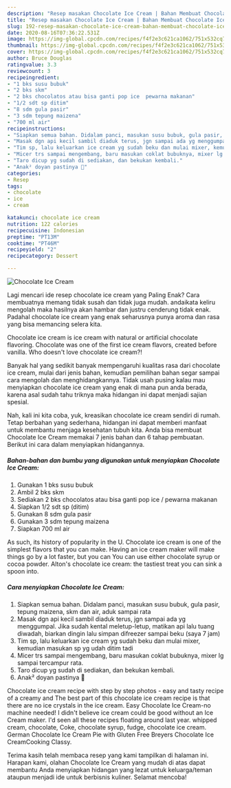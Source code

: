 ```yaml
---
description: "Resep masakan Chocolate Ice Cream | Bahan Membuat Chocolate Ice Cream Yang Paling Enak"
title: "Resep masakan Chocolate Ice Cream | Bahan Membuat Chocolate Ice Cream Yang Paling Enak"
slug: 192-resep-masakan-chocolate-ice-cream-bahan-membuat-chocolate-ice-cream-yang-paling-enak
date: 2020-08-16T07:36:22.531Z
image: https://img-global.cpcdn.com/recipes/f4f2e3c621ca1062/751x532cq70/chocolate-ice-cream-foto-resep-utama.jpg
thumbnail: https://img-global.cpcdn.com/recipes/f4f2e3c621ca1062/751x532cq70/chocolate-ice-cream-foto-resep-utama.jpg
cover: https://img-global.cpcdn.com/recipes/f4f2e3c621ca1062/751x532cq70/chocolate-ice-cream-foto-resep-utama.jpg
author: Bruce Douglas
ratingvalue: 3.3
reviewcount: 3
recipeingredient:
- "1 bks susu bubuk"
- "2 bks skm"
- "2 bks chocolatos atau bisa ganti pop ice  pewarna makanan"
- "1/2 sdt sp ditim"
- "8 sdm gula pasir"
- "3 sdm tepung maizena"
- "700 ml air"
recipeinstructions:
- "Siapkan semua bahan. Didalam panci, masukan susu bubuk, gula pasir, tepung maizena, skm dan air, aduk sampai rata"
- "Masak dgn api kecil sambil diaduk terus, jgn sampai ada yg menggumpal. Jika sudah kental meletup-letup, matikan api lalu tuang diwadah, biarkan dingin lalu simpan difreezer sampai beku (saya 7 jam)"
- "Tim sp, lalu keluarkan ice cream yg sudah beku dan mulai mixer, kemudian masukan sp yg udah ditim tadi"
- "Micer trs sampai mengembang, baru masukan coklat bubuknya, mixer lg sampai tercampur rata."
- "Taro dicup yg sudah di sediakan, dan bekukan kembali."
- "Anak² doyan pastinya 🤗"
categories:
- Resep
tags:
- chocolate
- ice
- cream

katakunci: chocolate ice cream 
nutrition: 122 calories
recipecuisine: Indonesian
preptime: "PT13M"
cooktime: "PT46M"
recipeyield: "2"
recipecategory: Dessert

---
```



![Chocolate Ice Cream](https://img-global.cpcdn.com/recipes/f4f2e3c621ca1062/751x532cq70/chocolate-ice-cream-foto-resep-utama.jpg)

Lagi mencari ide resep chocolate ice cream yang Paling Enak? Cara membuatnya memang tidak susah dan tidak juga mudah. andaikata keliru mengolah maka hasilnya akan hambar dan justru cenderung tidak enak. Padahal chocolate ice cream yang enak seharusnya punya aroma dan rasa yang bisa memancing selera kita.

Chocolate ice cream is ice cream with natural or artificial chocolate flavoring. Chocolate was one of the first ice cream flavors, created before vanilla. Who doesn&#39;t love chocolate ice cream?!

Banyak hal yang sedikit banyak mempengaruhi kualitas rasa dari chocolate ice cream, mulai dari jenis bahan, kemudian pemilihan bahan segar sampai cara mengolah dan menghidangkannya. Tidak usah pusing kalau mau menyiapkan chocolate ice cream yang enak di mana pun anda berada, karena asal sudah tahu triknya maka hidangan ini dapat menjadi sajian spesial.


Nah, kali ini kita coba, yuk, kreasikan chocolate ice cream sendiri di rumah. Tetap berbahan yang sederhana, hidangan ini dapat memberi manfaat untuk membantu menjaga kesehatan tubuh kita. Anda bisa membuat Chocolate Ice Cream memakai 7 jenis bahan dan 6 tahap pembuatan. Berikut ini cara dalam menyiapkan hidangannya.

<!--inarticleads1-->

##### Bahan-bahan dan bumbu yang digunakan untuk menyiapkan Chocolate Ice Cream:

1. Gunakan 1 bks susu bubuk
1. Ambil 2 bks skm
1. Sediakan 2 bks chocolatos atau bisa ganti pop ice / pewarna makanan
1. Siapkan 1/2 sdt sp (ditim)
1. Gunakan 8 sdm gula pasir
1. Gunakan 3 sdm tepung maizena
1. Siapkan 700 ml air


As such, its history of popularity in the U. Chocolate ice cream is one of the simplest flavors that you can make. Having an ice cream maker will make things go by a lot faster, but you can You can use either chocolate syrup or cocoa powder. Alton&#39;s chocolate ice cream: the tastiest treat you can sink a spoon into. 

<!--inarticleads2-->

##### Cara menyiapkan Chocolate Ice Cream:

1. Siapkan semua bahan. Didalam panci, masukan susu bubuk, gula pasir, tepung maizena, skm dan air, aduk sampai rata
1. Masak dgn api kecil sambil diaduk terus, jgn sampai ada yg menggumpal. Jika sudah kental meletup-letup, matikan api lalu tuang diwadah, biarkan dingin lalu simpan difreezer sampai beku (saya 7 jam)
1. Tim sp, lalu keluarkan ice cream yg sudah beku dan mulai mixer, kemudian masukan sp yg udah ditim tadi
1. Micer trs sampai mengembang, baru masukan coklat bubuknya, mixer lg sampai tercampur rata.
1. Taro dicup yg sudah di sediakan, dan bekukan kembali.
1. Anak² doyan pastinya 🤗


Chocolate ice cream recipe with step by step photos - easy and tasty recipe of a creamy and The best part of this chocolate ice cream recipe is that there are no ice crystals in the ice cream. Easy Chocolate Ice Cream-no machine needed! I didn&#39;t believe ice cream could be good without an Ice Cream maker. I&#39;d seen all these recipes floating around last year. whipped cream, chocolate, Coke, chocolate syrup, fudge, chocolate ice cream. German Chocolate Ice Cream Pie with Gluten Free Breyers Chocolate Ice CreamCooking Classy. 

Terima kasih telah membaca resep yang kami tampilkan di halaman ini. Harapan kami, olahan Chocolate Ice Cream yang mudah di atas dapat membantu Anda menyiapkan hidangan yang lezat untuk keluarga/teman ataupun menjadi ide untuk berbisnis kuliner. Selamat mencoba!
